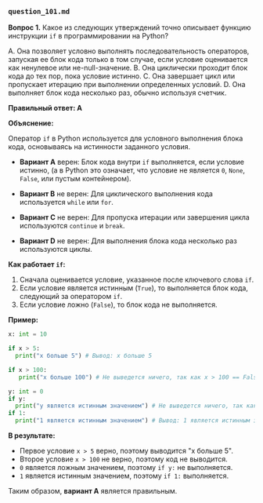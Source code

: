 ### `question_101.md`

**Вопрос 1.** Какое из следующих утверждений точно описывает функцию инструкции `if` в программировании на Python?

A. Она позволяет условно выполнять последовательность операторов, запуская ее блок кода только в том случае, если условие оценивается как ненулевое или не-null-значение.
B. Она циклически проходит блок кода до тех пор, пока условие истинно.
C. Она завершает цикл или пропускает итерацию при выполнении определенных условий.
D. Она выполняет блок кода несколько раз, обычно используя счетчик.

**Правильный ответ: A**

**Объяснение:**

Оператор `if` в Python используется для условного выполнения блока кода, основываясь на истинности заданного условия.

*   **Вариант A** верен: Блок кода внутри `if` выполняется, если условие истинно, (а в Python это означает, что условие не является `0`, `None`, `False`, или пустым контейнером).

*   **Вариант B** не верен: Для циклического выполнения кода используется `while` или `for`.
*   **Вариант C** не верен: Для пропуска итерации или завершения цикла используются `continue` и `break`.
*  **Вариант D** не верен: Для выполнения блока кода несколько раз используются циклы.

**Как работает `if`:**

1.  Сначала оценивается условие, указанное после ключевого слова `if`.
2.  Если условие является истинным (`True`), то выполняется блок кода, следующий за оператором `if`.
3.  Если условие ложно (`False`), то блок кода не выполняется.

**Пример:**

```python
x: int = 10

if x > 5:
  print("x больше 5") # Вывод: x больше 5

if x > 100:
   print("x больше 100") # Не выведется ничего, так как x > 100 == False

y: int = 0
if y:
  print("y является истинным значением") # Не выведется ничего, так как 0 является ложным значением
if 1:
  print("1 является истинным значением") # Вывод: 1 является истинным значением
```
**В результате:**

*   Первое условие `x > 5` верно, поэтому выводится "x больше 5".
*  Второе условие `x > 100` не верно, поэтому код не выводится.
* `0` является ложным значением, поэтому `if y:` не выполняется.
* `1` является истинным значением, поэтому `if 1:` выполняется.

Таким образом, **вариант A** является правильным.

